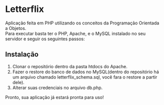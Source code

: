# Letterflix

Aplicação feita em PHP utilizando os conceitos da Programação Orientada a Objetos.  
Para executar basta ter o PHP, Apache, e o MySQL instalado no seu servidor e seguir os seguintes passos:

## Instalação
1. Clonar o repositório dentro da pasta htdocs do Apache.
2. Fazer o restore do banco de dados no MySQL(dentro do repositório há um arquivo chamado letterflix_schema.sql, você fara o restore a partir dele).
3. Alterar suas credenciais no arquivo db.php.

Pronto, sua aplicação já estará pronta para uso!
